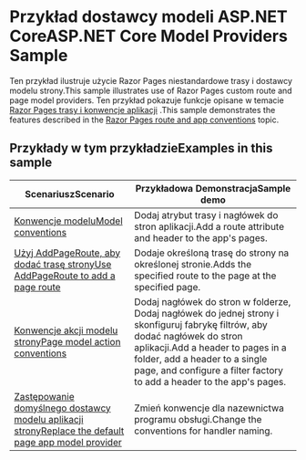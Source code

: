 # <a name="aspnet-core-model-providers-sample"></a><span data-ttu-id="799c6-101">Przykład dostawcy modeli ASP.NET Core</span><span class="sxs-lookup"><span data-stu-id="799c6-101">ASP.NET Core Model Providers Sample</span></span>

<span data-ttu-id="799c6-102">Ten przykład ilustruje użycie Razor Pages niestandardowe trasy i dostawcy modelu strony.</span><span class="sxs-lookup"><span data-stu-id="799c6-102">This sample illustrates use of Razor Pages custom route and page model providers.</span></span> <span data-ttu-id="799c6-103">Ten przykład pokazuje funkcje opisane w temacie [Razor Pages trasy i konwencje aplikacji](https://docs.microsoft.com/aspnet/core/razor-pages/razor-pages-convention-features) .</span><span class="sxs-lookup"><span data-stu-id="799c6-103">This sample demonstrates the features described in the [Razor Pages route and app conventions](https://docs.microsoft.com/aspnet/core/razor-pages/razor-pages-convention-features) topic.</span></span>

## <a name="examples-in-this-sample"></a><span data-ttu-id="799c6-104">Przykłady w tym przykładzie</span><span class="sxs-lookup"><span data-stu-id="799c6-104">Examples in this sample</span></span>

| <span data-ttu-id="799c6-105">Scenariusz</span><span class="sxs-lookup"><span data-stu-id="799c6-105">Scenario</span></span> | <span data-ttu-id="799c6-106">Przykładowa Demonstracja</span><span class="sxs-lookup"><span data-stu-id="799c6-106">Sample demo</span></span> |
| -------- | ----------- |
| [<span data-ttu-id="799c6-107">Konwencje modelu</span><span class="sxs-lookup"><span data-stu-id="799c6-107">Model conventions</span></span>](https://docs.microsoft.com/aspnet/core/razor-pages/razor-pages-conventions#model-conventions) | <span data-ttu-id="799c6-108">Dodaj atrybut trasy i nagłówek do stron aplikacji.</span><span class="sxs-lookup"><span data-stu-id="799c6-108">Add a route attribute and header to the app's pages.</span></span> |
| [<span data-ttu-id="799c6-109">Użyj AddPageRoute, aby dodać trasę strony</span><span class="sxs-lookup"><span data-stu-id="799c6-109">Use AddPageRoute to add a page route</span></span>](https://docs.microsoft.com/aspnet/core/razor-pages/razor-pages-conventions#configure-a-page-route) | <span data-ttu-id="799c6-110">Dodaje określoną trasę do strony na określonej stronie.</span><span class="sxs-lookup"><span data-stu-id="799c6-110">Adds the specified route to the page at the specified page.</span></span> |
| [<span data-ttu-id="799c6-111">Konwencje akcji modelu strony</span><span class="sxs-lookup"><span data-stu-id="799c6-111">Page model action conventions</span></span>](https://docs.microsoft.com/aspnet/core/razor-pages/razor-pages-conventions#page-model-action-conventions) | <span data-ttu-id="799c6-112">Dodaj nagłówek do stron w folderze, Dodaj nagłówek do jednej strony i skonfiguruj fabrykę filtrów, aby dodać nagłówek do stron aplikacji.</span><span class="sxs-lookup"><span data-stu-id="799c6-112">Add a header to pages in a folder, add a header to a single page, and configure a filter factory to add a header to the app's pages.</span></span> |
| [<span data-ttu-id="799c6-113">Zastępowanie domyślnego dostawcy modelu aplikacji strony</span><span class="sxs-lookup"><span data-stu-id="799c6-113">Replace the default page app model provider</span></span>](https://docs.microsoft.com/aspnet/core/razor-pages/razor-pages-conventions#replace-the-default-page-app-model-provider) | <span data-ttu-id="799c6-114">Zmień konwencje dla nazewnictwa programu obsługi.</span><span class="sxs-lookup"><span data-stu-id="799c6-114">Change the conventions for handler naming.</span></span> |
